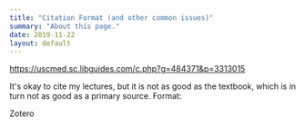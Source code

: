 ```yaml
---
title: "Citation Format (and other common issues)"
summary: "About this page."
date: 2019-11-22
layout: default
---
```




https://uscmed.sc.libguides.com/c.php?g=484371&p=3313015


It's okay to cite my lectures, but it is not as good as the textbook, which is in turn not as good as a primary source. Format:


Zotero
